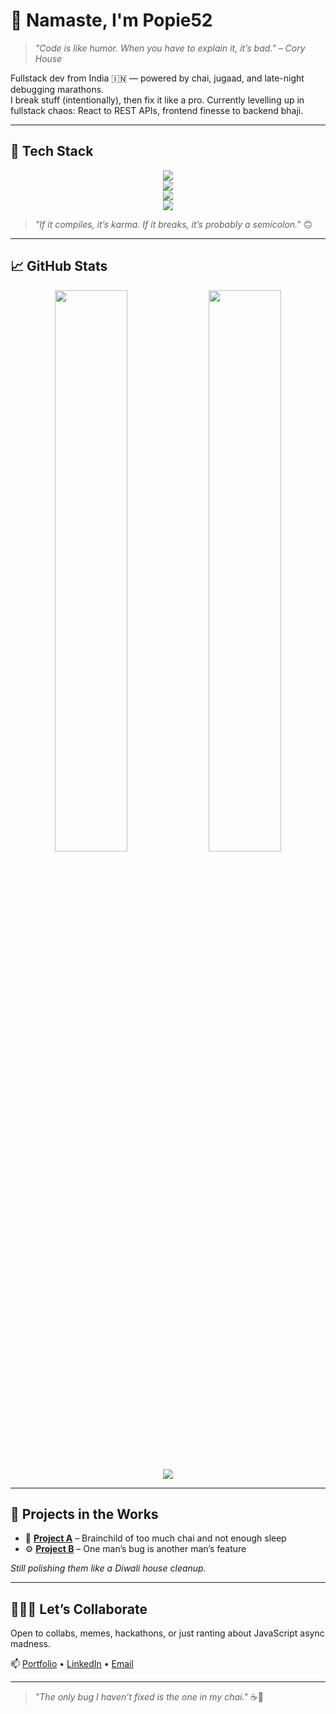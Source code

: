 # 🙏 Namaste, I'm Popie52

> _"Code is like humor. When you have to explain it, it’s bad." – Cory House_

Fullstack dev from India 🇮🇳 — powered by chai, jugaad, and late-night debugging marathons.  
I break stuff (intentionally), then fix it like a pro. Currently levelling up in fullstack chaos: React to REST APIs, frontend finesse to backend bhaji.

---

## 🧰 Tech Stack

<p align="center">
  <img src="https://skillicons.dev/icons?i=js,ts,react,nextjs,nodejs,python,java,cpp" />
  <br/>
  <img src="https://skillicons.dev/icons?i=postgres,mongodb,firebase" />
  <br/>
  <img src="https://skillicons.dev/icons?i=git,linux,vscode,figma" />
  <br/>
  <img src="https://skillicons.dev/icons?i=playwright,vitest" />
</p>

> _"If it compiles, it’s karma. If it breaks, it’s probably a semicolon."_ 🙃

---

## 📈 GitHub Stats

<p align="center">
  <img src="https://github-readme-stats.vercel.app/api?username=Popie52&show_icons=true&theme=radical&hide_border=true" width="48%" />
  <img src="https://streak-stats.demolab.com?user=Popie52&theme=radical&hide_border=true" width="48%" />
</p>

<p align="center">
  <img src="https://github-readme-activity-graph.vercel.app/graph?username=Popie52&theme=react-dark&hide_border=true" />
</p>

---

## 🚀 Projects in the Works

- 🧠 **[Project A](#)** – Brainchild of too much chai and not enough sleep  
- ⚙️ **[Project B](#)** – One man’s bug is another man’s feature

_Still polishing them like a Diwali house cleanup._

---

## 🫱🏻‍🫲 Let’s Collaborate

Open to collabs, memes, hackathons, or just ranting about JavaScript async madness.

📫 [Portfolio](#) • [LinkedIn](#) • [Email](mailto:your-email@example.com)

---

> _"The only bug I haven’t fixed is the one in my chai."_ ☕🐞
